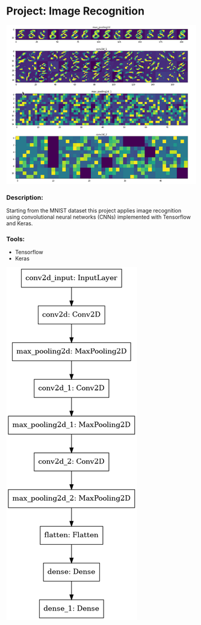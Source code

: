 # Project: Image Recognition
![mnist_activations](mnist_activations.png)

### Description:
Starting from the MNIST dataset this project applies image recognition using convolutional neural networks (CNNs) implemented with Tensorflow and Keras.

### Tools:
* Tensorflow
* Keras

![cnn_layers](cnn.png)
